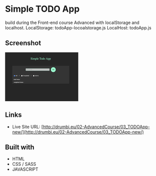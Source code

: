 # Simple TODO App 

build during the Front-end course Advanced with localStorage and localhost.
LocalStorage: todoApp-locoalstorage.js
LocalHost: todoApp.js

## Screenshot

![](./screenShot/04_TodoApp.jpg)


## Links

- Live Site URL: [http://drumbi.eu/02-AdvancedCourse/03_TODOApp-new/](http://drumbi.eu/02-AdvancedCourse/03_TODOApp-new/)

## Built with

- HTML
- CSS / SASS
- JAVASCRIPT




